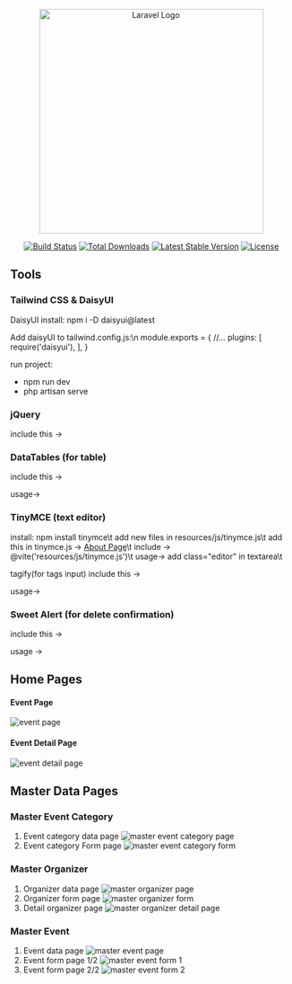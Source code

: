 <p align="center"><a href="https://laravel.com" target="_blank"><img src="https://raw.githubusercontent.com/laravel/art/master/logo-lockup/5%20SVG/2%20CMYK/1%20Full%20Color/laravel-logolockup-cmyk-red.svg" width="400" alt="Laravel Logo"></a></p>

<p align="center">
<a href="https://github.com/laravel/framework/actions"><img src="https://github.com/laravel/framework/workflows/tests/badge.svg" alt="Build Status"></a>
<a href="https://packagist.org/packages/laravel/framework"><img src="https://img.shields.io/packagist/dt/laravel/framework" alt="Total Downloads"></a>
<a href="https://packagist.org/packages/laravel/framework"><img src="https://img.shields.io/packagist/v/laravel/framework" alt="Latest Stable Version"></a>
<a href="https://packagist.org/packages/laravel/framework"><img src="https://img.shields.io/packagist/l/laravel/framework" alt="License"></a>
</p>

## Tools
### Tailwind CSS & DaisyUI
DaisyUI install: npm i -D daisyui@latest

Add daisyUI to tailwind.config.js:\n
module.exports = {
  //...
  plugins: [
    require('daisyui'),
  ],
}

run project:
- npm run dev
- php artisan serve

### jQuery
include this -> <script src="https://code.jquery.com/jquery-3.7.0.min.js"></script>
### DataTables (for table)
include this ->
<link rel="stylesheet" href="https://cdn.datatables.net/2.1.8/css/dataTables.dataTables.css" />
<script src="https://cdn.datatables.net/2.1.8/js/dataTables.js"></script>

usage->
<script>
$(document).ready(function () {
    $('#table').DataTable({
        language: {
            searchPlaceholder: "Cari ...", 
        }
    });
});
</script>

### TinyMCE (text editor)
install: npm install tinymce\t
add new files in resources/js/tinymce.js\t
add this in tinymce.js -> [About Page](https://docs.google.com/document/d/11Pzk1jCyRna7vW9tckGC8AcKR-VKkCtrJdYQ4-pPoss/edit?usp=sharing)\t
include -> @vite('resources/js/tinymce.js')\t
usage-> add class="editor" in textarea\t

tagify(for tags input)
include this ->
<link href="https://cdn.jsdelivr.net/npm/@yaireo/tagify/dist/tagify.css" rel="stylesheet" type="text/css" />
<script src="https://cdn.jsdelivr.net/npm/@yaireo/tagify"></script>
<script src="https://cdn.jsdelivr.net/npm/@yaireo/tagify/dist/tagify.polyfills.min.js"></script>

usage->
<script>
$(document).ready(function () {
    var input = $('#tags')[0];
    var tagify = new Tagify(input);
});
</script>

### Sweet Alert (for delete confirmation)
include this ->
<script src="https://cdn.jsdelivr.net/npm/sweetalert2@11"></script>
usage ->
<script>
$(document).ready(function () {
    $('.delete-form').on('submit', function(event) {
        event.preventDefault(); // Prevent the form from submitting immediately
        let form = $(this);
        Swal.fire({
            title: 'Are you sure?',
            text: "You won't be able to revert this!",
            icon: 'warning',
            showCancelButton: true,
            confirmButtonColor: '#3085d6',
            cancelButtonColor: '#d33',
            confirmButtonText: 'Yes, delete it!'
        }).then((result) => {
            if (result.isConfirmed) {
                form.off('submit').submit(); // Allow form submission
            }
        });
    });
});
</script>

## Home Pages

#### Event Page
![event page](https://github.com/user-attachments/assets/3cd8bca2-cd4f-45f1-a6cb-61a7caccef76)

#### Event Detail Page
![event detail page](https://github.com/user-attachments/assets/1c8e41dd-c668-4c40-a1b2-50e0978347aa)

## Master Data Pages

### Master Event Category
1. Event category data page
![master event category page](https://github.com/user-attachments/assets/9933088f-b73b-47de-b089-e64b7977f5aa)
2. Event category Form page
![master event category form](https://github.com/user-attachments/assets/8d47a4dd-9b86-484c-8f4e-b1753a1e1663)

### Master Organizer
1. Organizer data page
![master organizer page](https://github.com/user-attachments/assets/50edaa85-b6fd-48ec-8898-b8490a50784e)
2. Organizer form page
![master organizer form](https://github.com/user-attachments/assets/b0af4f7e-48a1-4deb-a643-4fe64cff7380)
3. Detail organizer page
![master organizer detail page](https://github.com/user-attachments/assets/0ca1ff75-e400-4439-b4fd-af4cba92c3a1)


### Master Event
1. Event data page
![master event page](https://github.com/user-attachments/assets/5cc118ec-0224-42be-b47d-dfbaa6dfd9b0)
2. Event form page 1/2
![master event form 1](https://github.com/user-attachments/assets/d1b38ebe-e44b-4b0c-8911-8a77b1fda35b)
3. Event form page 2/2
![master event form 2](https://github.com/user-attachments/assets/e28a7ea8-c2fc-4a5b-b9ca-e56d1524b642)
